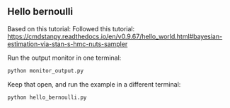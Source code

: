 ## Hello bernoulli

Based on this tutorial: Followed this tutorial: https://cmdstanpy.readthedocs.io/en/v0.9.67/hello_world.html#bayesian-estimation-via-stan-s-hmc-nuts-sampler

Run the output monitor in one terminal:

```bash
python monitor_output.py
```

Keep that open, and run the example in a different terminal:

```bash
python hello_bernoulli.py
```